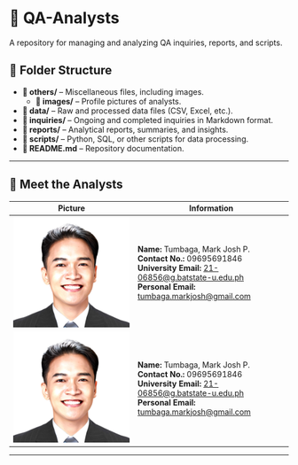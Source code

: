 # 📝 QA-Analysts  

A repository for managing and analyzing QA inquiries, reports, and scripts.  

## 📂 Folder Structure  
- **📂 others/** – Miscellaneous files, including images.  
  - **📂 images/** – Profile pictures of analysts.  
- **📂 data/** – Raw and processed data files (CSV, Excel, etc.).  
- **📂 inquiries/** – Ongoing and completed inquiries in Markdown format.  
- **📂 reports/** – Analytical reports, summaries, and insights.  
- **📂 scripts/** – Python, SQL, or other scripts for data processing.  
- **📜 README.md** – Repository documentation.    

---

## 👥 Meet the Analysts  

| Picture | Information |
|---------|------------|
| <img src="others/images/tumbaga.jpg" alt="Analyst 1" width="400"> | **Name:** Tumbaga, Mark Josh P.  <br> **Contact No.:** 09695691846  <br> **University Email:** 21-06856@g.batstate-u.edu.ph  <br> **Personal Email:** tumbaga.markjosh@gmail.com |
| <img src="others/images/tumbaga.jpg" alt="Analyst 1" width="400"> | **Name:** Tumbaga, Mark Josh P.  <br> **Contact No.:** 09695691846  <br> **University Email:** 21-06856@g.batstate-u.edu.ph  <br> **Personal Email:** tumbaga.markjosh@gmail.com |

---

